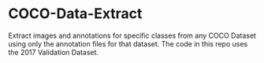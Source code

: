 # COCO-Data-Extract
Extract images and annotations for specific classes from any COCO Dataset using only the annotation files for that dataset. 
The code in this repo uses the 2017 Validation Dataset. 


